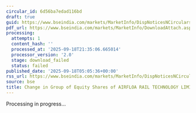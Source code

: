 ```yaml
---
circular_id: 6d56ba7edad116bd
draft: true
guid: https://www.bseindia.com/markets/MarketInfo/DispNoticesNCirculars.aspx?Noticeid={620C5BAB-1834-449E-B5DB-B51674A7C810}&noticeno=20250918-1&dt=09/18/2025&icount=1&totcount=63&flag=0
pdf_url: https://www.bseindia.com/markets/MarketInfo/DownloadAttach.aspx?id=20250918-1&attachedId=
processing:
  attempts: 1
  content_hash: ''
  processed_at: '2025-09-18T21:35:06.665014'
  processor_version: '2.0'
  stage: download_failed
  status: failed
published_date: '2025-09-18T05:05:36+00:00'
rss_url: https://www.bseindia.com/markets/MarketInfo/DispNoticesNCirculars.aspx?Noticeid={620C5BAB-1834-449E-B5DB-B51674A7C810}&noticeno=20250918-1&dt=09/18/2025&icount=1&totcount=63&flag=0
source: bse
title: Change in Group of Equity Shares of AIRFLOA RAIL TECHNOLOGY LIMITED
---
```


Processing in progress...